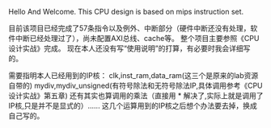 Hello And Welcome.
This CPU design is based on mips instruction set.

目前该项目已经完成了57条指令以及例外、中断部分（硬件中断还没有处理，软件中断已经处理过了），尚未配置AXI总线、cache等。
整个项目主要参照《CPU设计实战》完成。
现在本人还没有写“使用说明”的打算，有必要时我会详细写的。

需要指明本人已经用到的IP核：
clk,inst_ram,data_ram(这三个是原来的lab资源自带的)
mydiv,mydiv_unsigned(有符号除法和无符号除法IP,具体调用参考《CPU设计实战》第五章)
还有其实也算调用的乘法（直接用 * 解决了,实际上就是调用了IP核,只是并不是显式的）......
这几个运算用到的IP核之后想个办法要去掉，换成自己写的。
